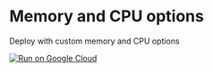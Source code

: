 # Memory and CPU options

Deploy with custom memory and CPU options

[![Run on Google Cloud](https://deploy.cloud.run/button.svg)](https://deploy.cloud.run)
